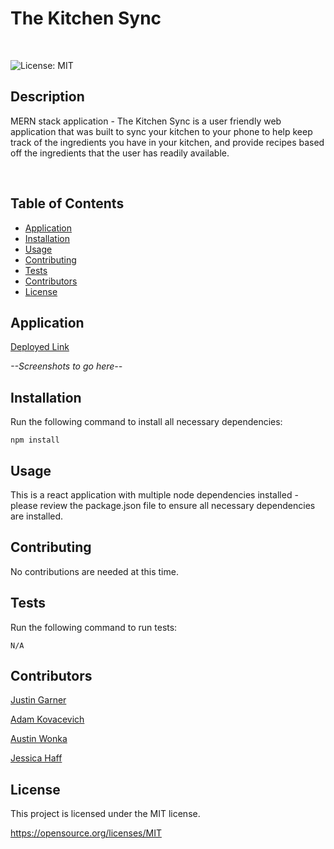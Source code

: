 # The Kitchen Sync
<br>

![License: MIT](https://img.shields.io/badge/License-MIT-yellow.svg)

## Description
MERN stack application - The Kitchen Sync is a user friendly web application that was built to sync your kitchen to your phone to help keep track of the ingredients you have in your kitchen, and provide recipes based off the ingredients that the user has readily available.

<br>

## Table of Contents
* [Application](#Application)
* [Installation](#Installation)
* [Usage](#Usage)
* [Contributing](#Contributing)
* [Tests](#Test)
* [Contributors](#Contributors)    
* [License](#License)


## Application
[Deployed Link](https://thekitchensync.herokuapp.com/)

*--Screenshots to go here--* 

## Installation
Run the following command to install all necessary dependencies:
```
npm install
```

## Usage
This is a react application with multiple node dependencies installed - please review the package.json file to ensure all necessary dependencies are installed.

## Contributing
No contributions are needed at this time.

## Tests
Run the following command to run tests:
```
N/A
```

## Contributors
[Justin Garner](https://github.com/jgarner828)
<br>

[Adam Kovacevich](https://github.com/Kovaceva11)
<br>

[Austin Wonka](https://github.com/AWonka)
<br>

[Jessica Haff](https://github.com/Jesshaff)

## License
This project is licensed under the MIT license.

https://opensource.org/licenses/MIT
